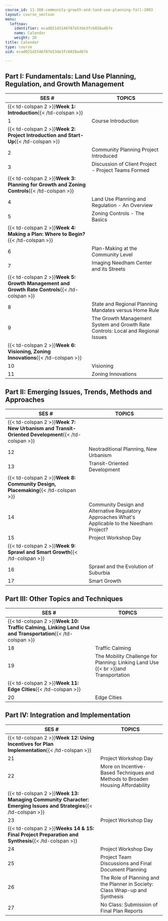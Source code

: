```yaml
---
course_id: 11-360-community-growth-and-land-use-planning-fall-2003
layout: course_section
menu:
  leftnav:
    identifier: ecad021d1546f87e53de3fc6028ad67e
    name: Calendar
    weight: 20
title: Calendar
type: course
uid: ecad021d1546f87e53de3fc6028ad67e

---
```


Part I: Fundamentals: Land Use Planning, Regulation, and Growth Management
--------------------------------------------------------------------------

| SES # | TOPICS |
| --- | --- |
| {{< td-colspan 2 >}}**Week 1: Introduction**{{< /td-colspan >}} ||
| 1 | Course Introduction |
| {{< td-colspan 2 >}}**Week 2: Project Introduction and Start-Up**{{< /td-colspan >}} ||
| 2 | Community Planning Project Introduced |
| 3 | Discussion of Client Project - Project Teams Formed |
| {{< td-colspan 2 >}}**Week 3: Planning for Growth and Zoning Controls**{{< /td-colspan >}} ||
| 4 | Land Use Planning and Regulation - An Overview |
| 5 | Zoning Controls - The Basics |
| {{< td-colspan 2 >}}**Week 4: Making a Plan: Where to Begin?**{{< /td-colspan >}} ||
| 6 | Plan-Making at the Community Level |
| 7 | Imaging Needham Center and its Streets |
| {{< td-colspan 2 >}}**Week 5: Growth Management and Growth Rate Controls**{{< /td-colspan >}} ||
| 8 | State and Regional Planning Mandates versus Home Rule |
| 9 | The Growth Management System and Growth Rate Controls: Local and Regional Issues |
| {{< td-colspan 2 >}}**Week 6: Visioning, Zoning Innovations**{{< /td-colspan >}} ||
| 10 | Visioning |
| 11 | Zoning Innovations 

Part II: Emerging Issues, Trends, Methods and Approaches
--------------------------------------------------------

| SES # | TOPICS |
| --- | --- |
| {{< td-colspan 2 >}}**Week 7: New Urbanism and Transit-Oriented Development**{{< /td-colspan >}} ||
| 12 | Neotraditional Planning, New Urbanism |
| 13 | Transit-Oriented Development |
| {{< td-colspan 2 >}}**Week 8: Community Design, Placemaking**{{< /td-colspan >}} ||
| 14 | Community Design and Alternative Regulatory Approaches What's Applicable to the Needham Project? |
| 15 | Project Workshop Day |
| {{< td-colspan 2 >}}**Week 9: Sprawl and Smart Growth**{{< /td-colspan >}} ||
| 16 | Sprawl and the Evolution of Suburbia |
| 17 | Smart Growth 

Part III: Other Topics and Techniques
-------------------------------------

| SES # | TOPICS |
| --- | --- |
| {{< td-colspan 2 >}}**Week 10: Traffic Calming, Linking Land Use and Transportation**{{< /td-colspan >}} ||
| 18 | Traffic Calming |
| 19 | The Mobility Challenge for Planning: Linking Land Use  {{< br >}}and Transportation |
| {{< td-colspan 2 >}}**Week 11: Edge Cities**{{< /td-colspan >}} ||
| 20 | Edge Cities 

**Part IV: Integration and Implementation**
-------------------------------------------

| SES # | TOPICS |
| --- | --- |
| {{< td-colspan 2 >}}**Week 12: Using Incentives for Plan Implementation**{{< /td-colspan >}} ||
| 21 | Project Workshop Day |
| 22 | More on Incentive-Based Techniques and Methods to Broaden Housing Affordability |
| {{< td-colspan 2 >}}**Week 13: Managing Community Character: Emerging Issues and Strategies**{{< /td-colspan >}} ||
| 23 | Project Workshop Day |
| {{< td-colspan 2 >}}**Weeks 14 & 15: Final Project Preparation and Synthesis**{{< /td-colspan >}} ||
| 24 | Project Workshop Day |
| 25 | Project Team Discussions and Final Document Planning |
| 26 | The Role of Planning and the Planner in Society: Class Wrap-up and Synthesis |
| 27 | No Class: Submission of Final Plan Reports